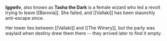**Iggwilv**, also known as **Tasha the Dark** is a female wizard who led a revolt trying to leave [[Barovia]]. She failed, and [[Vallaki]] has been staunchly anti-escape since.

Her tower lies between [[Vallaki]] and [[The Winery]], but the party was waylaid when destiny drew them there -- they arrived later to find it empty.
